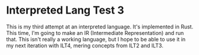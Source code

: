 # Interpreted Lang Test 3

This is my third attempt at an interpreted language. It's implemented in Rust.
This time, I'm going to make an IR (Intermediate Representation) and run that.
This isn't really a working language, but I hope to be able to use it in my next
iteration with ILT4, mering concepts from ILT2 and ILT3.
